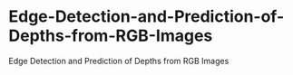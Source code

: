 # Edge-Detection-and-Prediction-of-Depths-from-RGB-Images
Edge Detection and Prediction of Depths from RGB Images
